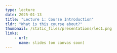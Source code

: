 ```yaml
---
type: lecture
date: 2025-01-13
title: "Lecture 1: Course Introduction"
tldr: "What is this course about?"
thumbnail: /static_files/presentations/lec1.png
links: 
    - url: 
      name: slides (on canvas soon)
---
```

<!-- **Suggested Readings:**
- [LLaMA](https://arxiv.org/abs/2302.13971)
- [Llama 2](https://arxiv.org/abs/2307.09288)
- [ChatGPT for Robotics](https://arxiv.org/abs/2306.17582) -->
